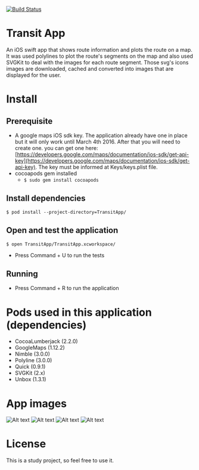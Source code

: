 [![Build Status](https://travis-ci.org/jcfausto/transit-app.svg?branch=master)](https://travis-ci.org/jcfausto/transit-app)

# Transit App

An iOS swift app that shows route information and plots the route on a map. It was used polylines to plot the route's segments on the map and also used SVGKit to deal with the images for each route segment. Those svg's icons images are downloaded, cached and converted into images that are displayed for the user.

# Install

## Prerequisite

- A google maps iOS sdk key. The application already have one in place but it will only work until March 4th 2016. After that you will need to create one. you can get one here: [https://developers.google.com/maps/documentation/ios-sdk/get-api-key](https://developers.google.com/maps/documentation/ios-sdk/get-api-key). The key must be informed at Keys/keys.plist file.
- cocoapods gem installed
  - ```$ sudo gem install cocoapods```

## Install dependencies

```
$ pod install --project-directory=TransitApp/
```

## Open and test the application
```
$ open TransitApp/TransitApp.xcworkspace/
```

- Press Command + U to run the tests

## Running

- Press Command + R to run the application

# Pods used in this application (dependencies)

- CocoaLumberjack (2.2.0)
- GoogleMaps (1.12.2)
- Nimble (3.0.0)
- Polyline (3.0.0)
- Quick (0.9.1)
- SVGKit (2.x)
- Unbox (1.3.1)

# App images

![Alt text](screenshots/inital.png "Initial screen")
![Alt text](screenshots/routes.png "Available routes")
![Alt text](screenshots/route-segments.png "Route details")
![Alt text](screenshots/route-segments2.png "Route details 2")

# License

This is a study project, so feel free to use it.
